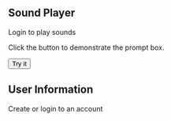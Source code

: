 
## Sound Player

<bold>Login to play sounds</bold>

<p>Click the button to demonstrate the prompt box.</p>

<button onclick="myFunction()">Try it</button>

<p id="demo"></p>

<script>
function myFunction() {
    var person = prompt("Please enter your name", "Harry Potter");
    if (person != null) {
        document.getElementById("demo").innerHTML =
        "Hello " + person + "! How are you today?";
    }
}
</script>

## User Information

Create or login to an account

